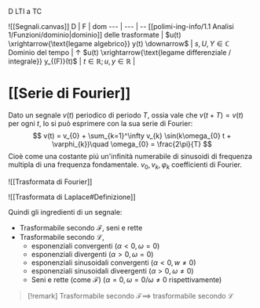 D LTI a TC

![[Segnali.canvas]]
D | F | dom
--- | --- | -- 
 [[polimi-ing-info/1.1 Analisi 1/Funzioni/dominio|dominio]] delle trasformate | $u(t) \xrightarrow{\text{legame algebrico}} y(t) \downarrow$ | $s,U,Y \in \mathbb{C}$
Dominio del tempo | $\uparrow$ $u(t) \xrightarrow{\text{legame differenziale / integrale}} y_{(F)}(t)$ | $t \in \mathbb{R}; u,y \in \mathbb{R}$ |



# [[Serie di Fourier]]
Dato un segnale $v(t)$ periodico di periodo $T$, ossia vale che $v(t+T) = v(t)$ per ogni $t$, lo si può esprimere con la sua serie di Fourier:
$$
v(t) = v_{0} + \sum_{k=1}^\infty v_{k} \sin(k\omega_{0} t + \varphi_{k})\quad \omega_{0} = \frac{2\pi}{T}
$$
Cioè come una costante piú un'infinità  numerabile di sinusoidi di frequenza multipla di una frequenza fondamentale.
$v_{0},v_{k},\varphi_{k}$ coefficienti di Fourier.


![[Trasformata di Fourier]]


![[Trasformata di Laplace#Definizione]]

Quindi gli ingredienti di un segnale:
- Trasformabile secondo $\mathcal{F}$, seni e rette
- Trasformabile secondo $\mathcal{L}$, 
  - esponenziali convergenti  ($\alpha < 0, \omega = 0$)
  - esponenziali divergenti ($\alpha > 0, \omega = 0$)
  - esponenziali sinusoidali convergenti ($\alpha < 0, w \neq 0$)
  - esponenziali sinusoidali diveergenti ($\alpha > 0, \omega  \neq 0$)
  - Seni e rette (come $\mathcal{F}$) ($\alpha = 0, \omega =0 / \omega \neq 0$ rispettivamente)
    

>[!remark]
>Trasformabile secondo $\mathcal{F} \implies$ trasformabile secondo $\mathcal{L}$